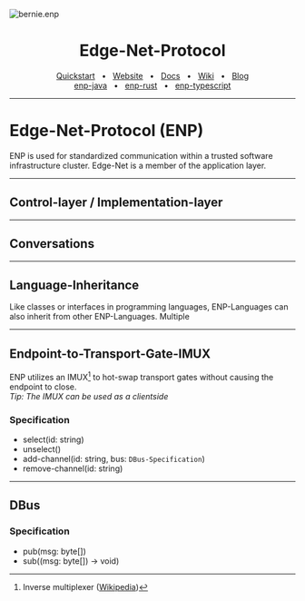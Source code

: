 ![bernie.enp](http://christian-bernstein.de/cdn/bernie/enp-github-banner.png)

<div align="center">
    <h1>Edge-Net-Protocol</h1>
<!--
    <a href="https://www.npmjs.com/package/prisma"><img src="https://img.shields.io/npm/v/prisma.svg?style=flat" /></a>
    <a href="https://github.com/prisma/prisma/blob/main/CONTRIBUTING.md"><img src="https://img.shields.io/badge/PRs-welcome-brightgreen.svg" /></a>
    <a href="https://github.com/prisma/prisma/blob/main/LICENSE"><img src="https://img.shields.io/badge/license-Apache%202-blue" /></a>
    <a href="https://slack.prisma.io/"><img src="https://img.shields.io/badge/chat-on%20slack-blue.svg" /></a>
    <br />
    <br />
-->
    <a href="https://www.prisma.io/docs/getting-started/quickstart">Quickstart</a>
    <span>&nbsp;&nbsp;•&nbsp;&nbsp;</span>
    <a href="https://www.prisma.io/">Website</a>
    <span>&nbsp;&nbsp;•&nbsp;&nbsp;</span>
    <a href="https://www.prisma.io/docs/">Docs</a>
    <span>&nbsp;&nbsp;•&nbsp;&nbsp;</span>
    <a href="https://github.com/prisma/prisma-examples/">Wiki</a>
    <span>&nbsp;&nbsp;•&nbsp;&nbsp;</span>
    <a href="https://www.prisma.io/blog">Blog</a>
    <br />
    <a href="https://www.prisma.io/docs/getting-started/quickstart">enp-java</a>
    <span>&nbsp;&nbsp;•&nbsp;&nbsp;</span>
    <a href="https://www.prisma.io/">enp-rust</a>
    <span>&nbsp;&nbsp;•&nbsp;&nbsp;</span>
    <a href="https://www.prisma.io/docs/">enp-typescript</a>
    <br />
    <hr />
</div>

# Edge-Net-Protocol (ENP)

ENP is used for standardized communication within a trusted software infrastructure cluster.
Edge-Net is a member of the application layer.  

---
## Control-layer / Implementation-layer

---
## Conversations

---
## Language-Inheritance

Like classes or interfaces in programming languages, ENP-Languages can also inherit from other ENP-Languages.
Multiple 

---
## Endpoint-to-Transport-Gate-IMUX

ENP utilizes an IMUX[^IMUX] to hot-swap transport gates without causing the endpoint to close. 
<br>
*Tip: The IMUX can be used as a clientside*

### Specification
- select(id: string)
- unselect()
- add-channel(id: string, bus: `DBus-Specification`)
- remove-channel(id: string)

---
## DBus

### Specification
- pub(msg: byte[])
- sub((msg: byte[]) -> void)

[^IMUX]: Inverse multiplexer ([Wikipedia](https://en.wikipedia.org/wiki/Inverse_multiplexer))
